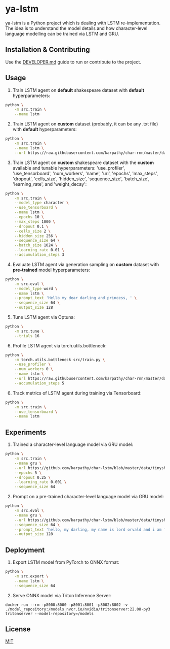 # ya-lstm

ya-lstm is a Python project which is dealing with LSTM re-implementation. The idea is to understand the model details and how character-level language modelling can be trained via LSTM and GRU.

## Installation & Contributing

Use the [DEVELOPER.md](./DEVELOPER.md) guide to run or contribute to the project.

## Usage

1. Train LSTM agent on **default** shakespeare dataset with **default** hyperparameters:

```bash
python \
    -m src.train \
    --name lstm
```

2. Train LSTM agent on **custom** dataset (probably, it can be any .txt file) with **default** hyperparameters:

```bash
python \
    -m src.train \
    --name lstm \
    --url https://raw.githubusercontent.com/karpathy/char-rnn/master/data/tinyshakespeare/input.txt
```

3. Train LSTM agent on **custom** shakespeare dataset with the **custom** available and tunable hyperparameters: 'use_profiler', 'use_tensorboard', 'num_workers', 'name', 'url', 'epochs', 'max_steps', 'dropout', 'cells_size', 'hidden_size', 'sequence_size', 'batch_size', 'learning_rate', and 'weight_decay':

```bash
python \
    -m src.train \
    --model_type character \
    --use_tensorboard \
    --name lstm \
    --epochs 10 \
    --max_steps 1000 \
    --dropout 0.1 \
    --cells_size 2 \
    --hidden_size 256 \
    --sequence_size 64 \
    --batch_size 1024 \
    --learning_rate 0.01 \
    --accumulation_steps 3
```

4. Evaluate LSTM agent via generation sampling on **custom** dataset with **pre-trained** model hyperparameters:

```bash
python \
    -m src.eval \
    --model_type word \
    --name lstm \
    --prompt_text 'Hello my dear darling and princess, ' \
    --sequence_size 64 \
    --output_size 128
```

5. Tune LSTM agent via Optuna:

```bash
python \
    -m src.tune \
    --trials 16
```

6. Profile LSTM agent via torch.utils.bottleneck:

```bash
python \
    -m torch.utils.bottleneck src/train.py \
    --use_profiler \
    --num_workers 0 \
    --name lstm \
    --url https://raw.githubusercontent.com/karpathy/char-rnn/master/data/tinyshakespeare/input.txt \
    --accumulation_steps 5
```

6. Track metrics of LSTM agent during training via Tensorboard:

```bash
python \
    -m src.train \
    --use_tensorboard \
    --name lstm
```

## Experiments

1. Trained a character-level language model via GRU model:

```bash
python \
    -m src.train \
    --name gru \
    --url https://github.com/karpathy/char-lstm/blob/master/data/tinyshakespeare/input.txt \
    --epochs 5 \
    --dropout 0.25 \
    --learning_rate 0.001 \
    --sequence_size 64
```

2. Prompt on a pre-trained character-level language model via GRU model:

```bash
python \
    -m src.eval \
    --name gru \
    --url https://github.com/karpathy/char-lstm/blob/master/data/tinyshakespeare/input.txt \
    --sequence_size 64 \
    --prompt_text 'hello, my darling, my name is lord orvald and i am fond of staring at your' \
    --output_size 128
```

## Deployment

1. Export LSTM model from PyTorch to ONNX format:

```bash
python \
    -m src.export \
    --name lstm \
    --sequence_size 64
```

2. Serve ONNX model via Triton Inference Server:

```
docker run --rm -p8000:8000 -p8001:8001 -p8002:8002 -v ./model_repository:/models nvcr.io/nvidia/tritonserver:22.08-py3 tritonserver --model-repository=/models
```

## License

[MIT](./LICENSE)